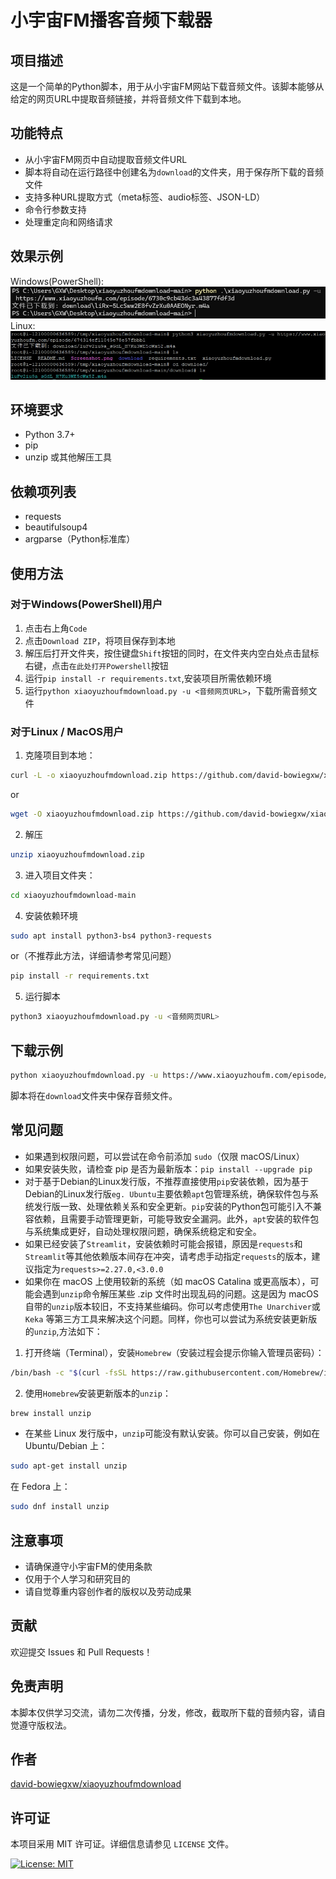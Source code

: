 # 小宇宙FM播客音频下载器

## 项目描述

这是一个简单的Python脚本，用于从小宇宙FM网站下载音频文件。该脚本能够从给定的网页URL中提取音频链接，并将音频文件下载到本地。

## 功能特点

- 从小宇宙FM网页中自动提取音频文件URL
- 脚本将自动在运行路径中创建名为`download`的文件夹，用于保存所下载的音频文件
- 支持多种URL提取方式（meta标签、audio标签、JSON-LD）
- 命令行参数支持
- 处理重定向和网络请求

## 效果示例

Windows(PowerShell):
![Screenshot1](Screenshot_PowerShell.png)
Linux:
![Screenshot2](Screenshot_Linux.png)

## 环境要求

- Python 3.7+
- pip
- unzip 或其他解压工具

## 依赖项列表

- requests
- beautifulsoup4
- argparse（Python标准库）

## 使用方法

### 对于Windows(PowerShell)用户

1. 点击右上角`Code`
2. 点击`Download ZIP`，将项目保存到本地
3. 解压后打开文件夹，按住键盘`Shift`按钮的同时，在文件夹内空白处点击鼠标右键，点击`在此处打开Powershell`按钮
4. 运行`pip install -r requirements.txt`,安装项目所需依赖环境
5. 运行`python xiaoyuzhoufmdownload.py -u <音频网页URL>`，下载所需音频文件

### 对于Linux / MacOS用户

1. 克隆项目到本地：
```bash
curl -L -o xiaoyuzhoufmdownload.zip https://github.com/david-bowiegxw/xiaoyuzhoufmdownload/archive/refs/heads/main.zip
```
or
```bash
wget -O xiaoyuzhoufmdownload.zip https://github.com/david-bowiegxw/xiaoyuzhoufmdownload/archive/refs/heads/main.zip
```

2. 解压
```bash
unzip xiaoyuzhoufmdownload.zip
```

3. 进入项目文件夹：
```bash
cd xiaoyuzhoufmdownload-main
```
4. 安装依赖环境
```bash
sudo apt install python3-bs4 python3-requests
```
or（不推荐此方法，详细请参考常见问题）
```bash
pip install -r requirements.txt
```
5. 运行脚本
```bash
python3 xiaoyuzhoufmdownload.py -u <音频网页URL>
```

## 下载示例

```bash
python xiaoyuzhoufmdownload.py -u https://www.xiaoyuzhoufm.com/episode/6740632c8d1233fb0d3a9cea
```

脚本将在`download`文件夹中保存音频文件。

## 常见问题

- 如果遇到权限问题，可以尝试在命令前添加 `sudo`（仅限 macOS/Linux）
- 如果安装失败，请检查 pip 是否为最新版本：`pip install --upgrade pip`
- 对于基于Debian的Linux发行版，不推荐直接使用`pip`安装依赖，因为基于Debian的Linux发行版`eg. Ubuntu`主要依赖`apt`包管理系统，确保软件包与系统发行版一致、处理依赖关系和安全更新。`pip`安装的Python包可能引入不兼容依赖，且需要手动管理更新，可能导致安全漏洞。此外，`apt`安装的软件包与系统集成更好，自动处理权限问题，确保系统稳定和安全。
- 如果已经安装了`Streamlit`，安装依赖时可能会报错，原因是`requests`和`Streamlit`等其他依赖版本间存在冲突，请考虑手动指定`requests`的版本，建议指定为`requests>=2.27.0,<3.0.0`
- 如果你在 macOS 上使用较新的系统（如 macOS Catalina 或更高版本），可能会遇到`unzip`命令解压某些 .zip 文件时出现乱码的问题。这是因为 macOS 自带的`unzip`版本较旧，不支持某些编码。你可以考虑使用`The Unarchiver`或`Keka` 等第三方工具来解决这个问题。同样，你也可以尝试为系统安装更新版的`unzip`,方法如下：
1. 打开终端（Terminal），安装`Homebrew`（安装过程会提示你输入管理员密码）：
```bash
/bin/bash -c "$(curl -fsSL https://raw.githubusercontent.com/Homebrew/install/HEAD/install.sh)"
```
2. 使用`Homebrew`安装更新版本的`unzip`：
```bash
brew install unzip
```

- 在某些 Linux 发行版中，`unzip`可能没有默认安装。你可以自己安装，例如在 Ubuntu/Debian 上：

```bash
sudo apt-get install unzip
```
在 Fedora 上：
```bash
sudo dnf install unzip
```

## 注意事项

- 请确保遵守小宇宙FM的使用条款
- 仅用于个人学习和研究目的
- 请自觉尊重内容创作者的版权以及劳动成果

## 贡献

欢迎提交 Issues 和 Pull Requests！

## 免责声明

本脚本仅供学习交流，请勿二次传播，分发，修改，截取所下载的音频内容，请自觉遵守版权法。

## 作者

[david-bowiegxw/xiaoyuzhoufmdownload](https://github.com/david-bowiegxw/xiaoyuzhoufmdownload)

## 许可证

本项目采用 MIT 许可证。详细信息请参见 `LICENSE` 文件。

[![License: MIT](https://img.shields.io/badge/License-MIT-yellow.svg)](https://opensource.org/licenses/MIT)
